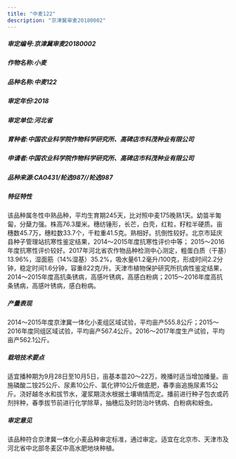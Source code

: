 ```yaml
---
title: "中麦122"
description: "京津冀审麦20180002"
---
```

##### 审定编号:京津冀审麦20180002

##### 作物名称:小麦

##### 品种名称:中麦122

##### 审定年份:2018

##### 审定单位:河北省

##### 育种者:中国农业科学院作物科学研究所、高碑店市科茂种业有限公司

##### 申请者:中国农业科学院作物科学研究所、高碑店市科茂种业有限公司

##### 品种来源:CA0431/轮选987//轮选987

##### 特征特性
该品种属冬性中熟品种，平均生育期245天，比对照中麦175晚熟1天。幼苗半匍匐，分蘖力强。株高76.3厘米。穗纺锤形，长芒，白壳，红粒，籽粒半硬质。亩穗数45.7万，穗粒数33.7个，千粒重41.5克。熟相好。抗倒性较好。北京市延庆县种子管理站抗寒性鉴定结果，2014～2015年度抗寒性评价中等； 2015～2016年度抗寒性评价较好。2017年河北省农作物品种检测中心测定，粗蛋白质（干基）13.96%，湿面筋（14%湿基）35.2%，吸水量61.2毫升/100克，形成时间2.2分钟，稳定时间1.6分钟，容重822克/升。天津市植物保护研究所抗病性鉴定结果，2014～2015年度高抗条锈病，高感叶锈病，高感白粉病；2015～2016年度高抗条锈病，高感叶锈病，感白粉病。

##### 产量表现
2014～2015年度京津冀一体化小麦组区域试验，平均亩产555.8公斤；2015～2016年度同组区域试验，平均亩产567.4公斤。2016～2017年度生产试验，平均亩产562.1公斤。

##### 栽培技术要点
适宜播种期为9月28日至10月5日，亩基本苗20～22万，晚播时适当增加播量。亩施磷酸二铵25公斤、尿素10公斤、氯化钾10公斤做底肥，春季亩追施尿素15公斤。浇好越冬水和拔节水，灌浆期浇水根据土壤墒情而定。播前进行种子包衣或药剂拌种，春季拔节前进行化学除草，抽穗后及时防治叶锈病、白粉病和蚜虫。

##### 审定意见
该品种符合京津冀一体化小麦品种审定标准，通过审定。适宜在北京市、天津市及河北省中北部冬麦区中高水肥地块种植。
